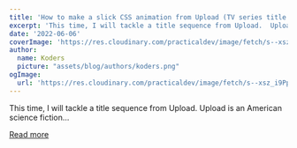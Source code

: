 ```yaml
---
title: 'How to make a slick CSS animation from Upload (TV series title sequence)'
excerpt: 'This time, I will tackle a title sequence from Upload.  Upload is an American science fiction...'
date: '2022-06-06'
coverImage: 'https://res.cloudinary.com/practicaldev/image/fetch/s--xsz_i9Pp--/c_imagga_scale,f_auto,fl_progressive,h_420,q_auto,w_1000/https://roboleary.net/assets/img/blog/2022-06-06-how-to-make-a-slick-css-animation-upload-title-sequence/cover.jpg'
author:
  name: Koders
  picture: "assets/blog/authors/koders.png"
ogImage:
  url: 'https://res.cloudinary.com/practicaldev/image/fetch/s--xsz_i9Pp--/c_imagga_scale,f_auto,fl_progressive,h_420,q_auto,w_1000/https://roboleary.net/assets/img/blog/2022-06-06-how-to-make-a-slick-css-animation-upload-title-sequence/cover.jpg'
---
```


This time, I will tackle a title sequence from Upload.  Upload is an American science fiction...

[Read more](https://dev.to/robole/how-to-make-a-slick-css-animation-from-upload-tv-series-title-sequence-2h8f)

